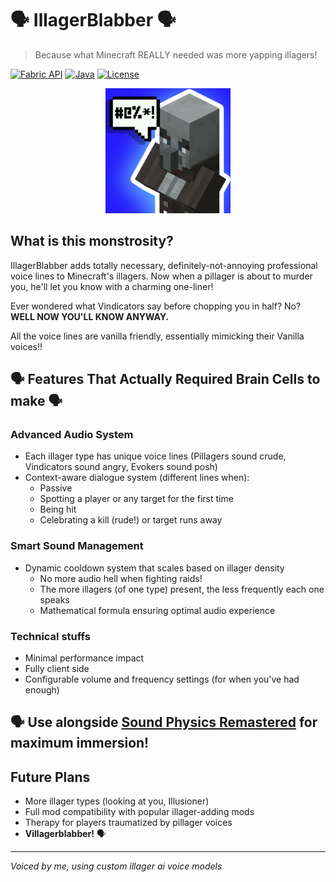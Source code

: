 # 🗣️ IllagerBlabber 🗣️

> Because what Minecraft REALLY needed was more yapping illagers! 

[![Fabric API](https://img.shields.io/badge/Fabric%20API-Required-brightgreen)](https://fabricmc.net/)
[![Java](https://img.shields.io/badge/Java-17-orange)](https://adoptium.net/)
[![License](https://img.shields.io/github/license/OkayOkayOkayOkayOkayOkay/illagerblabber)](LICENSE)

<p align="center">
  <img src="src/main/resources/assets/illagerblabber/icon.png" width="200">
</p>

## What is this monstrosity?

IllagerBlabber adds totally necessary, definitely-not-annoying professional voice lines to Minecraft's illagers. 
Now when a pillager is about to murder you, he'll let you know with a charming one-liner!

Ever wondered what Vindicators say before chopping you in half? No? **WELL NOW YOU'LL KNOW ANYWAY.**

All the voice lines are vanilla friendly, essentially mimicking their Vanilla voices!!

##  🗣️ Features That Actually Required Brain Cells to make 🗣️

### Advanced Audio System
- Each illager type has unique voice lines (Pillagers sound crude, Vindicators sound angry, Evokers sound posh)
- Context-aware dialogue system (different lines when):
    - Passive
    - Spotting a player or any target for the first time
    - Being hit
    - Celebrating a kill (rude!) or target runs away

### Smart Sound Management
- Dynamic cooldown system that scales based on illager density
    - No more audio hell when fighting raids!
    - The more illagers (of one type) present, the less frequently each one speaks
    - Mathematical formula ensuring optimal audio experience

### Technical stuffs
- Minimal performance impact
- Fully client side
- Configurable volume and frequency settings (for when you've had enough)

## 🗣️ Use alongside [Sound Physics Remastered](https://modrinth.com/mod/sound-physics-remastered) for maximum immersion! 

## Future Plans

- More illager types (looking at you, Illusioner)
- Full mod compatibility with popular illager-adding mods
- Therapy for players traumatized by pillager voices
- **Villagerblabber!** 🗣️

---

*Voiced by me, using custom illager ai voice models*
